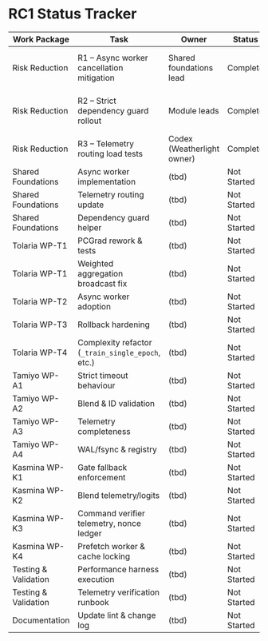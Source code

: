 # RC1 Status Tracker

| Work Package | Task | Owner | Status | Notes |
|--------------|------|-------|--------|-------|
| Risk Reduction | R1 – Async worker cancellation mitigation | Shared foundations lead | Complete | Async worker soak harness + integration suite verified 2025-09-27 |
| Risk Reduction | R2 – Strict dependency guard rollout | Module leads | Complete | Guard enforced across Tolaria/Tamiyo/Kasmina; telemetry verified 2025-09-27 |
| Risk Reduction | R3 – Telemetry routing load tests | Codex (Weatherlight owner) | Complete | Integration harness + CLI landed; metrics verified 2025-09-27 |
| Shared Foundations | Async worker implementation | (tbd) | Not Started |  |
| Shared Foundations | Telemetry routing update | (tbd) | Not Started |  |
| Shared Foundations | Dependency guard helper | (tbd) | Not Started |  |
| Tolaria WP-T1 | PCGrad rework & tests | (tbd) | Not Started |  |
| Tolaria WP-T1 | Weighted aggregation broadcast fix | (tbd) | Not Started |  |
| Tolaria WP-T2 | Async worker adoption | (tbd) | Not Started |  |
| Tolaria WP-T3 | Rollback hardening | (tbd) | Not Started |  |
| Tolaria WP-T4 | Complexity refactor (`_train_single_epoch`, etc.) | (tbd) | Not Started |  |
| Tamiyo WP-A1 | Strict timeout behaviour | (tbd) | Not Started |  |
| Tamiyo WP-A2 | Blend & ID validation | (tbd) | Not Started |  |
| Tamiyo WP-A3 | Telemetry completeness | (tbd) | Not Started |  |
| Tamiyo WP-A4 | WAL/fsync & registry | (tbd) | Not Started |  |
| Kasmina WP-K1 | Gate fallback enforcement | (tbd) | Not Started |  |
| Kasmina WP-K2 | Blend telemetry/logits | (tbd) | Not Started |  |
| Kasmina WP-K3 | Command verifier telemetry, nonce ledger | (tbd) | Not Started |  |
| Kasmina WP-K4 | Prefetch worker & cache locking | (tbd) | Not Started |  |
| Testing & Validation | Performance harness execution | (tbd) | Not Started |  |
| Testing & Validation | Telemetry verification runbook | (tbd) | Not Started |  |
| Documentation | Update lint & change log | (tbd) | Not Started |  |
